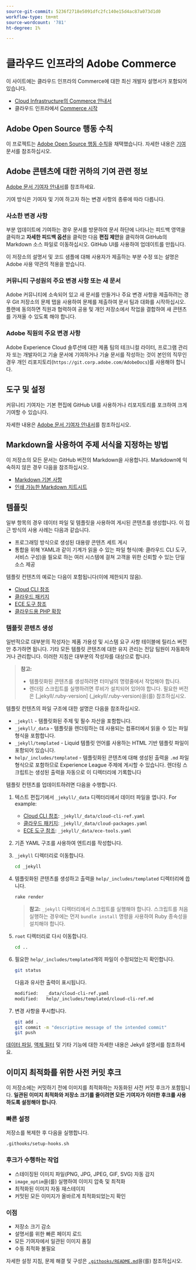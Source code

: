 ```yaml
---
source-git-commit: 5236f2718e5091dfc2fc140e15d4ac87a073d1d0
workflow-type: tm+mt
source-wordcount: '781'
ht-degree: 1%

---
```

# 클라우드 인프라의 Adobe Commerce

이 사이트에는 클라우드 인프라의 Commerce에 대한 최신 개발자 설명서가 포함되어 있습니다.

- [Cloud Infrastructure의 Commerce 안내서](https://experienceleague.adobe.com/ko/docs/commerce-on-cloud/user-guide/overview)
- 클라우드 인프라에서 [Commerce 시작](https://experienceleague.adobe.com/ko/docs/commerce-on-cloud/start/overview)

## Adobe Open Source 행동 수칙

이 프로젝트는 [Adobe Open Source 행동 수칙](code-of-conduct.md)을 채택했습니다. 자세한 내용은 [기여](contributing.md) 문서를 참조하십시오.

## Adobe 콘텐츠에 대한 귀하의 기여 관련 정보

[Adobe 문서 기여자 안내서](https://experienceleague.adobe.com/ko/docs/contributor/contributor-guide/introduction)를 참조하세요.

기여 방식은 기여자 및 기여 하고자 하는 변경 사항의 종류에 따라 다릅니다.

### 사소한 변경 사항

부분 업데이트에 기여하는 경우 문서를 방문하여 문서 하단에 나타나는 피드백 영역을 클릭하고 **자세한 피드백 옵션**&#x200B;을 클릭한 다음 **편집 제안**&#x200B;을 클릭하여 GitHub의 Markdown 소스 파일로 이동하십시오. GitHub UI를 사용하여 업데이트를 만듭니다.

이 저장소의 설명서 및 코드 샘플에 대해 사용자가 제출하는 부분 수정 또는 설명은 Adobe 사용 약관의 적용을 받습니다.

### 커뮤니티 구성원의 주요 변경 사항 또는 새 문서

Adobe 커뮤니티에 소속되어 있고 새 문서를 만들거나 주요 변경 사항을 제출하려는 경우 Git 저장소의 문제 탭을 사용하여 문제를 제출하여 문서 팀과 대화를 시작하십시오. 플랜에 동의하면 직원과 협력하여 공용 및 개인 저장소에서 작업을 결합하여 새 콘텐츠를 가져올 수 있도록 해야 합니다.

### Adobe 직원의 주요 변경 사항

Adobe Experience Cloud 솔루션에 대한 제품 팀의 테크니컬 라이터, 프로그램 관리자 또는 개발자이고 기술 문서에 기여하거나 기술 문서를 작성하는 것이 본인의 직무인 경우 개인 리포지토리(`https://git.corp.adobe.com/AdobeDocs`)를 사용해야 합니다.

## 도구 및 설정

커뮤니티 기여자는 기본 편집에 GitHub UI를 사용하거나 리포지토리를 포크하여 크게 기여할 수 있습니다.

자세한 내용은 [Adobe 문서 기여자 안내서](https://experienceleague.adobe.com/ko/docs/contributor/contributor-guide/introduction)를 참조하십시오.

## Markdown을 사용하여 주제 서식을 지정하는 방법

이 저장소의 모든 문서는 GitHub 버전의 Markdown을 사용합니다. Markdown에 익숙하지 않은 경우 다음을 참조하십시오.

- [Markdown 기본 사항](https://docs.github.com/en/get-started/writing-on-github/getting-started-with-writing-and-formatting-on-github/basic-writing-and-formatting-syntax)
- [인쇄 가능한 Markdown 치트시트](https://docs.github.com/en/get-started/writing-on-github/getting-started-with-writing-and-formatting-on-github/basic-writing-and-formatting-syntax)

## 템플릿

일부 항목의 경우 데이터 파일 및 템플릿을 사용하여 게시된 콘텐츠를 생성합니다. 이 접근 방식의 사용 사례는 다음과 같습니다.

- 프로그래밍 방식으로 생성된 대용량 콘텐츠 세트 게시
- 통합을 위해 YAML과 같이 기계가 읽을 수 있는 파일 형식(예: 클라우드 CLI 도구, 서비스 구성)을 필요로 하는 여러 시스템에 걸쳐 고객을 위한 신뢰할 수 있는 단일 소스 제공

템플릿 컨텐츠의 예로는 다음이 포함됩니다(이에 제한되지 않음).

- [Cloud CLI 참조](help/templated/cloud-cli-ref.md)
- [클라우드 패키지](help/templated/cloud-packages.md)
- [ECE 도구 참조](help/templated/ece-tools.md)
- [클라우드용 PHP 확장](help/templated/php-extensions-cloud.md)

### 템플릿 콘텐츠 생성

일반적으로 대부분의 작성자는 제품 가용성 및 시스템 요구 사항 테이블에 릴리스 버전만 추가하면 됩니다. 기타 모든 템플릿 콘텐츠에 대한 유지 관리는 전담 팀원이 자동화하거나 관리합니다. 이러한 지침은 대부분의 작성자를 대상으로 합니다.

>**참고:**
>
>- 템플릿화된 콘텐츠를 생성하려면 터미널의 명령줄에서 작업해야 합니다.
>- 렌더링 스크립트를 실행하려면 루비가 설치되어 있어야 합니다. 필요한 버전은 [_jekyll/.ruby-version] (_jekyll/.ruby-version)을(를) 참조하십시오.

템플릿 컨텐츠의 파일 구조에 대한 설명은 다음을 참조하십시오.

- `_jekyll` - 템플릿화된 주제 및 필수 자산을 포함합니다.
- `_jekyll/_data` - 템플릿을 렌더링하는 데 사용되는 컴퓨터에서 읽을 수 있는 파일 형식을 포함합니다.
- `_jekyll/templated` - Liquid 템플릿 언어를 사용하는 HTML 기반 템플릿 파일이 포함되어 있습니다.
- `help/_includes/templated` - 템플릿화된 콘텐츠에 대해 생성된 출력을 `.md` 파일 형식으로 포함하므로 Experience League 주제에 게시할 수 있습니다. 렌더링 스크립트는 생성된 출력을 자동으로 이 디렉터리에 기록합니다

템플릿 컨텐츠를 업데이트하려면 다음을 수행합니다.

1. 텍스트 편집기에서 `_jekyll/_data` 디렉터리에서 데이터 파일을 엽니다. For example:

   - [Cloud CLI 참조](help/templated/cloud-cli-ref.md): `_jekyll/_data/cloud-cli-ref.yaml`
   - [클라우드 패키지](help/templated/cloud-packages.md): `_jekyll/_data/cloud-packages.yaml`
   - [ECE 도구 참조](help/templated/ece-tools.md): `_jekyll/_data/ece-tools.yaml`

2. 기존 YAML 구조를 사용하여 엔트리를 작성합니다.

3. `_jekyll` 디렉터리로 이동합니다.

   ```bash
   cd _jekyll
   ```

4. 템플릿화된 콘텐츠를 생성하고 출력을 `help/_includes/templated` 디렉터리에 씁니다.

   ```bash
   rake render
   ```

   >**참고:** `_jekyll` 디렉터리에서 스크립트를 실행해야 합니다. 스크립트를 처음 실행하는 경우에는 먼저 `bundle install` 명령을 사용하여 Ruby 종속성을 설치해야 합니다.

5. `root` 디렉터리로 다시 이동합니다.

   ```bash
   cd ..
   ```

6. 필요한 `help/_includes/templated`개의 파일이 수정되었는지 확인합니다.

   ```bash
   git status
   ```

   다음과 유사한 출력이 표시됩니다.

   ```bash
   modified:   _data/cloud-cli-ref.yaml
   modified:   help/_includes/templated/cloud-cli-ref.md
   ```

7. 변경 사항을 푸시합니다.

   ```bash
   git add .
   git commit -m "descriptive message of the intended commit"
   git push
   ```

[데이터 파일](https://jekyllrb.com/docs/datafiles), [액체 필터](https://jekyllrb.com/docs/liquid/filters/) 및 기타 기능에 대한 자세한 내용은 Jekyll 설명서를 참조하세요.

## 이미지 최적화를 위한 사전 커밋 후크

이 저장소에는 커밋하기 전에 이미지를 최적화하는 자동화된 사전 커밋 후크가 포함됩니다. **일관된 이미지 최적화와 저장소 크기를 줄이려면 모든 기여자가 이러한 후크를 사용하도록 설정해야 합니다**.

### 빠른 설정

저장소를 복제한 후 다음을 실행합니다.

```bash
.githooks/setup-hooks.sh
```

### 후크가 수행하는 작업

- 스테이징된 이미지 파일(PNG, JPG, JPEG, GIF, SVG) 자동 감지
- `image_optim`을(를) 실행하여 이미지 압축 및 최적화
- 최적화된 이미지 자동 재스테이지
- 커밋된 모든 이미지가 올바르게 최적화되었는지 확인

### 이점

- 저장소 크기 감소
- 설명서를 위한 빠른 페이지 로드
- 모든 기여자에서 일관된 이미지 품질
- 수동 최적화 불필요

자세한 설정 지침, 문제 해결 및 구성은 [`.githooks/README.md`](.githooks/README.md)을(를) 참조하십시오.
